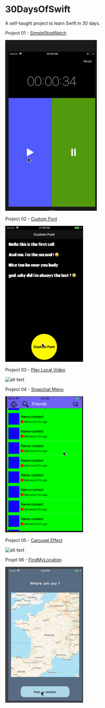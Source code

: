 # 30DaysOfSwift
A self-taught project to learn Swift in 30 days.

Project 01 - [SimpleStopWatch](https://github.com/Kylta/30DaysOfSwift/tree/master/Project%2001%20-%20SimpleStopWatch)

![alt text](https://raw.githubusercontent.com/Kylta/30DaysOfSwift/master/Project%2001%20-%20SimpleStopWatch/SimpleStopWatch.gif)

Project 02 - [Custom Font](https://github.com/Kylta/30DaysOfSwift/tree/master/Project%2002%20-%20Custom%20Font)

![alt text](https://raw.githubusercontent.com/Kylta/30DaysOfSwift/master/Project%2002%20-%20Custom%20Font/Custom%20Font.gif)

Project 03 - [Play Local Video](https://github.com/Kylta/30DaysOfSwift/tree/master/Project%2003%20-%20Play%20Local%20Video)

![alt text](https://github.com//Kylta/30DaysOfSwift/blob/master/Project%2003%20-%20Play%20Local%20Video/Play_Local_Video.gif?raw=true)

Project 04 - [Snapchat Menu](https://github.com/Kylta/30DaysOfSwift/tree/master/Project%2004%20-%20SnapChatMenu)

![alt text](https://raw.githubusercontent.com/Kylta/30DaysOfSwift/master/Project%2004%20-%20SnapChatMenu/SnapchatMenu.gif)

Project 05 - [Carousel Effect](https://github.com/Kylta/30DaysOfSwift/tree/master/Project%2005%20-%20CarouselEffect)

![alt text](https://github.com/Kylta/30DaysOfSwift/blob/master/Project%2005%20-%20CarouselEffect/carouselEffect.gif?raw=true)

Projet 06 - [FindMyLocation](https://github.com/Kylta/30DaysOfSwift/tree/master/Project%2006%20-%20FindMyLocation)

![alt text](https://raw.githubusercontent.com/Kylta/30DaysOfSwift/master/Project%2006%20-%20FindMyLocation/FindMyLocation.gif)
